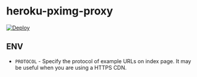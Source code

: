 # heroku-pximg-proxy

[![Deploy](https://www.herokucdn.com/deploy/button.svg)](https://heroku.com/deploy)

## ENV

- `PROTOCOL` - Specify the protocol of example URLs on index page. It may be useful when you are using a HTTPS CDN.
